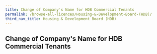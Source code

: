 ```yaml
---
title: Change of Company's Name for HDB Commercial Tenants
permalink: /browse-all-licences/Housing-&-Development-Board-(HDB)/
third_nav_title: Housing & Development Board (HDB)
---
```

## Change of Company's Name for HDB Commercial Tenants
